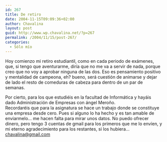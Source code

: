 ```yaml
---
id: 267
title: De retiro
date: 2004-11-15T09:09:36+02:00
author: Chavalina
layout: post
guid: http://www.wp.chavalina.net/?p=267
permalink: /2004/11/15/post-267/
categories:
  - Sólo mío
---
```

Hoy comienzo mi retiro estudiantil, como en cada periodo de exámenes, que, si tengo que aventurarme, diría que no me va a servir de nada, porque creo que no voy a aprobar ninguna de las dos. Eso es pensamiento positivo y mentalidad de campeona, eh? bueno, será cuestión de animarse y dejar de lado el resto de comeduras de cabeza para dentro de un par de semanas.

Por cierto, para los que estudiéis en la facultad de Informática y hayáis dado Administración de Empresas con ángel Meroño.  
Recordaréis que para la asignatura se hace un trabajo donde se constituye una empresa desde cero. Pues si alguno lo ha hecho y es tan amable de enviarmelo… me hacen falta para mirar unos datos. No puedo ofrecer dinero, pero tengo 3 cuentas de gmail para los primeros que me lo envíen, y mi eterno agradecimiento para los restantes, si los hubiera…  
[chavalina@gmail.com](javascript:mailme(&prime;chavalina:gmail.com&prime;);)